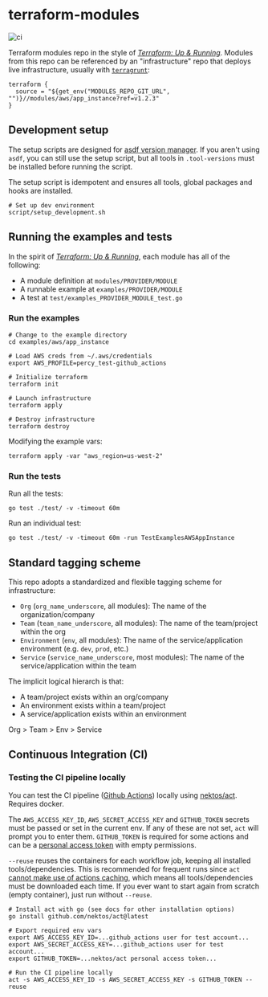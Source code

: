 # terraform-modules

![ci](https://github.com/percygrunwald/terraform_modules/actions/workflows/ci.yml/badge.svg)

Terraform modules repo in the style of [*Terraform: Up &amp; Running*](https://learning.oreilly.com/library/view/terraform-up/9781492046899/). Modules from this repo can be referenced by an "infrastructure" repo that deploys live infrastructure, usually with [`terragrunt`](https://terragrunt.gruntwork.io/):

```
terraform {
  source = "${get_env("MODULES_REPO_GIT_URL", "")}//modules/aws/app_instance?ref=v1.2.3"
}
```

## Development setup

The setup scripts are designed for [asdf version manager](http://asdf-vm.com/). If you aren't using `asdf`, you can still use the setup script, but all tools in `.tool-versions` must be installed before running the script.

The setup script is idempotent and ensures all tools, global packages and hooks are installed.

```
# Set up dev environment
script/setup_development.sh
```

## Running the examples and tests

In the spirit of [*Terraform: Up &amp; Running*](https://learning.oreilly.com/library/view/terraform-up/9781492046899/), each module has all of the following:

- A module definition at `modules/PROVIDER/MODULE`
- A runnable example at `examples/PROVIDER/MODULE`
- A test at `test/examples_PROVIDER_MODULE_test.go`

### Run the examples

```
# Change to the example directory
cd examples/aws/app_instance

# Load AWS creds from ~/.aws/credentials
export AWS_PROFILE=percy_test-github_actions

# Initialize terraform
terraform init

# Launch infrastructure
terraform apply

# Destroy infrastructure
terraform destroy
```

Modifying the example vars:

```
terraform apply -var "aws_region=us-west-2"
```

### Run the tests

Run all the tests:

```
go test ./test/ -v -timeout 60m
```

Run an individual test:

```
go test ./test/ -v -timeout 60m -run TestExamplesAWSAppInstance
```

## Standard tagging scheme

This repo adopts a standardized and flexible tagging scheme for infrastructure:

- `Org` (`org_name_underscore`, all modules): The name of the organization/company
- `Team` (`team_name_underscore`, all modules): The name of the team/project within the org
- `Environment` (`env`, all modules): The name of the service/application environment (e.g. `dev`, `prod`, etc.)
- `Service` (`service_name_underscore`, most modules): The name of the service/application within the team

The implicit logical hierarch is that:

- A team/project exists within an org/company
- An environment exists within a team/project
- A service/application exists within an environment

Org > Team > Env > Service
## Continuous Integration (CI)

### Testing the CI pipeline locally

You can test the CI pipeline ([Github Actions](https://docs.github.com/en/actions)) locally using [nektos/act](https://github.com/nektos/act). Requires docker.

The `AWS_ACCESS_KEY_ID`, `AWS_SECRET_ACCESS_KEY` and `GITHUB_TOKEN` secrets must be passed or set in the current env. If any of these are not set, `act` will prompt you to enter them. `GITHUB_TOKEN` is required for some actions and can be a [personal access token](https://docs.github.com/en/authentication/keeping-your-account-and-data-secure/creating-a-personal-access-token) with empty permissions.

`--reuse` reuses the containers for each workflow job, keeping all installed tools/dependencies. This is recommended for frequent runs since `act` [cannot make use of actions caching](https://github.com/nektos/act/issues/285#issuecomment-987550101), which means all tools/dependencies must be downloaded each time. If you ever want to start again from scratch (empty container), just run without `--reuse`.

```
# Install act with go (see docs for other installation options)
go install github.com/nektos/act@latest

# Export required env vars
export AWS_ACCESS_KEY_ID=...github_actions user for test account...
export AWS_SECRET_ACCESS_KEY=...github_actions user for test account...
export GITHUB_TOKEN=...nektos/act personal access token...

# Run the CI pipeline locally
act -s AWS_ACCESS_KEY_ID -s AWS_SECRET_ACCESS_KEY -s GITHUB_TOKEN --reuse
```
